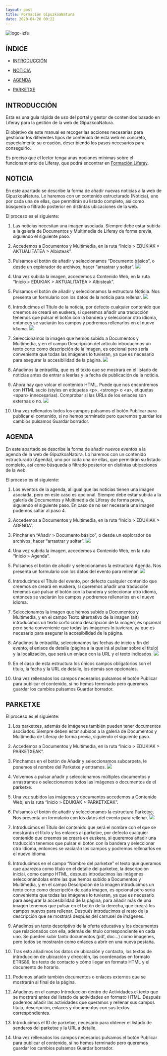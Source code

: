 ```yaml
---
layout: post
title: Formación GipuzkoaNatura
date: 2020-04-20 09:22
---
```


![logo-izfe](/images/image2.png)


## ÍNDICE 

- [INTRODUCCIÓN](#introducción)

- [NOTICIA](#noticia)

- [AGENDA](#agenda)

- [PARKETXE](#parketxe)

## INTRODUCCIÓN

Esta es una guía rápida de uso del portal y gestor de contenidos basado
en Liferay para la gestión de la web de GipuzkoaNatura.

El objetivo de este manual es recoger las acciones necesarias para
gestionar los diferentes tipos de contenido de esta web en concreto,
especialmente su creación, describiendo los pasos necesarios para
conseguirlo.

Es preciso que el lector tenga unas nociones mínimas sobre el
funcionamiento de Liferay, que podrá encontrar en [Formación Liferay](/2020/04/20/formacion-liferay).

## NOTICIA 

En este apartado se describe la forma de añadir nuevas noticias a la web
de GipuzkoaNatura. Lo haremos con un contenido estructurado (Noticia),
uno por cada una de ellas, que permitirán su listado completo, así como
búsqueda o filtrado posterior en distintas ubicaciones de la web.

El proceso es el siguiente:

1. Las noticias necesitan una imagen asociada. Siempre debe estar subida a
la galería de Documentos y Multimedia de Liferay de forma previa,
siguiendo el siguiente paso.

2. Accedemos a Documentos y Multimedia, en la ruta “Inicio \> EDUKIAK \>
AKTUALITATEA \> Albisteak”.

3. Pulsamos el botón de añadir y seleccionamos “Documento básico”, o
desde un explorador de archivos, hacer “arrastrar y soltar”.
![](/images/documentosnoticia.gif)

4. Una vez subida la imagen, accedemos a Contenido Web, en la ruta
“Inicio \> EDUKIAK \> AKTUALITATEA \> Albisteak”.

5. Pulsamos el botón de añadir y seleccionamos la estructura Noticia. Nos
presenta un formulario con los datos de la noticia para rellenar.
![](/images/noticia.gif)

6. Introducimos el Título de la noticia, por defecto cualquier contenido que
creemos se creará en euskera, si queremos añadir una traducción tenemos
que pulsar el botón con la bandera y seleccionar otro idioma, entonces
se vaciarán los campos y podremos rellenarlos en el nuevo idioma.
![](/images/idioma.gif)

7. Seleccionamos la imagen que hemos subido a Documentos y Multimedia, y
en el campo Descripción del artículo introducimos un texto corto como
descripción de la imagen, es opcional pero sería conveniente que todas
las imágenes lo tuvieran, ya que es necesario para asegurar la
accesibilidad de la página.
![](/images/imagen.gif)

8. Añadimos la entradilla, que es el texto que se mostrará en el listado
de noticias antes de entrar a leerlas y la fecha de publicación de la noticia.

9. Ahora hay que volcar el contenido HTML. Puede que nos encontremos con
HTML sucio (styles en etiquetas \<p\>, \<strong\> o \<a\>, etiquetas \<span\> innecesarias). Comprobar si
las URLs de los enlaces son externas o no.
![](/images/html.gif)

10. Una vez rellenados todos los campos pulsamos el botón Publicar para
publicar el contenido, si no hemos terminado pero queremos guardar los
cambios pulsamos Guardar borrador.

## AGENDA

En este apartado se describe la forma de añadir nuevos eventos a la
agenda de la web de GipuzkoaNatura. Lo haremos con un contenido
estructurado (Agenda), uno por cada una de ellas, que permitirán su
listado completo, así como búsqueda o filtrado posterior en distintas
ubicaciones de la web.

El proceso es el siguiente:

1. Los eventos de la agenda, al igual que las noticias tienen una imagen
asociada, pero en este caso es opcional. Siempre debe estar subida a la
galería de Documentos y Multimedia de Liferay de forma previa, siguiendo
el siguiente paso. En caso de no ser necesaria una imagen podemos saltar al paso 4.

2. Accedemos a Documentos y Multimedia, en la ruta “Inicio \> EDUKIAK \>
AGENDA”.

3. Pinchar en “Añadir \> Documento básico”, o desde un explorador de
archivos, hacer “arrastrar y soltar”.
![](/images/documentosagenda.gif)

4. Una vez subida la imagen, accedemos a Contenido Web, en la ruta
“Inicio \> Agenda”.

5. Pulsamos el botón de añadir y seleccionamos la estructura Agenda. Nos
presenta un formulario con los datos del evento para rellenar.
![](/images/agenda.gif)

6. Introducimos el Título del evento, por defecto cualquier contenido que
creemos se creará en euskera, si queremos añadir una traducción tenemos
que pulsar el botón con la bandera y seleccionar otro idioma, entonces
se vaciarán los campos y podremos rellenarlos en el nuevo idioma.

7. Seleccionamos la imagen que hemos subido a Documentos y Multimedia, y
en el campo Texto alternativo de la imagen (alt) introducimos un texto
corto como descripción de la imagen, es opcional pero sería conveniente
que todas las imágenes lo tuvieran, ya que es necesario para asegurar la
accesibilidad de la página.

9. Añadimos la entradilla, seleccionamos las fechas de inicio y fin del
evento, el enlace de detalle (página a la que irá al pulsar sobre el
título) y la localización, que será un enlace con la URL y el texto
indicados.
![](/images/image6.png)

10. En el caso de esta estructura los únicos campos obligatorios son el
título, la fecha y la URL de detalle, los demás son opcionales.

11. Una vez rellenados los campos necesarios pulsamos el botón Publicar
para publicar el contenido, si no hemos terminado pero queremos guardar
los cambios pulsamos Guardar borrador.

## PARKETXE

El proceso es el siguiente:

1. Los parketxes, además de imágenes también pueden tener documentos
asociados. Siempre deben estar subidos a la galería de Documentos y
Multimedia de Liferay de forma previa, siguiendo el siguiente paso.

2. Accedemos a Documentos y Multimedia, en la ruta “Inicio \> EDUKIAK \>
PARKETXEAK”.

3. Pinchamos en el botón de Añadir y seleccionamos subcarpeta, le ponemos
el nombre del Parketxe y entramos.
![](/images/documentosparketxe.gif)

4. Volvemos a pulsar añadir y seleccionamos múltiples documentos y
arrastramos o seleccionamos todos las imágenes o documentos de el
parketxe.

4. Una vez subidos las imágenes y documentos accedemos a Contenido Web,
en la ruta “Inicio \> EDUKIAK \> PARKETXEAK”.

5. Pulsamos el botón de añadir y seleccionamos la estructura Parketxe.
Nos presenta un formulario con los datos del evento para rellenar.
![](/images/parketxe.gif)

6. Introducimos el Título del contenido que será el nombre con el que se
mostrarán el título y los enlaces al parketxe, por defecto cualquier
contenido que creemos se creará en euskera, si queremos añadir una
traducción tenemos que pulsar el botón con la bandera y seleccionar otro
idioma, entonces se vaciarán los campos y podremos rellenarlos en el
nuevo idioma.

7. Introducimos en el campo “Nombre del parketxe” el texto que queramos
que aparezca como título en el detalle del parketxe, la descripción
inicial, como campo HTML, después introducimos las imágenes
seleccionándolas entre las que hemos subido a Documentos y Multimedia,
y en el campo Descripción de la imagen introducimos un texto corto como
descripción de cada imagen, es opcional pero sería conveniente que todas
las imágenes lo tuvieran, ya que es necesario para asegurar la
accesibilidad de la página, para añadir más de una imagen tenemos que
pulsar en el botón de la derecha, que creará los campos nuevos para
rellenar. Después introducimos el resto de la descripción que se
mostrará después del carrusel de imágenes.

8. Añadimos un texto descriptivo de la oferta educativa y los documentos
que relacionados con ella, además del título correspondiente en cada
uno. Se pueden subir tanto documentos (pdf, doc…) como imágenes, pero
todos se mostrarán como enlaces a abrir en una nueva pestaña.

9. Tras esto añadimos los datos de ubicación y contacto, los textos de
introducción de ubicación y dirección, las coordenadas en formato
ETRS89, los texto de contacto y cómo llegar en formato HTML y el
documento de horario.

10. Podemos añadir también documentos o enlaces externos que se mostrarán
al final de la página.

11. Añadimos en el campo Introducción dentro de Actividades el texto que
se mostrará antes del listado de actividades en formato HTML. Después
podemos añadir las actividades que queramos y rellenar sus campos
título, descripción, enlaces y documentos con sus textos
correspondientes.

12. Introducimos el ID de parketxe, necesario para obtener el listado de
senderos del parketxe y la URL a detalle.

13. Una vez rellenados los campos necesarios pulsamos el botón Publicar
para publicar el contenido, si no hemos terminado pero queremos guardar
los cambios pulsamos Guardar borrador.
